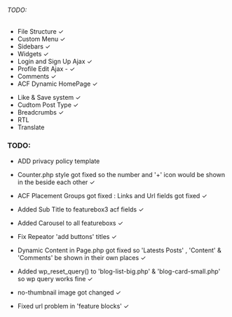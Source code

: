 ###### TODO:

- File Structure ✓
- Custom Menu ✓
- Sidebars ✓
- Widgets ✓
- Login and Sign Up Ajax ✓
- Profile Edit Ajax - ✓
  <!--??Reset Password Ajax form ?
  *link1: https://wordpress.stackexchange.com/questions/60318/sending-the-reset-password-link-programatically
  *link2: https://www.jclabs.co.uk/lost-password-form-and-password-reset-form/ -->
- Comments ✓
- ACF Dynamic HomePage ✓
<!-- ?Regester ACF Fiels in your theme?
*link1: https://www.advancedcustomfields.com/resources/local-json/
*link2:https://www.google.com/url?sa=t&rct=j&q=&esrc=s&source=web&cd=&cad=rja&uact=8&ved=2ahUKEwir-9Pu54z8AhUC3qQKHZYZDc8QwqsBegQIOhAF&url=https%3A%2F%2Fwww.youtube.com%2Fwatch%3Fv%3D0outb6oSJW4&usg=AOvVaw2aAfKdhICQuysynZWUNlPj
*Link3:https://imranhsayed.medium.com/saving-the-acf-json-to-your-plugin-or-theme-file-f3b72b99257b-->
- Like & Save system ✓
- Cudtom Post Type ✓
- Breadcrumbs ✓
- RTL
- Translate

### TODO:

- ADD privacy policy template

- Counter.php style got fixed so the number and '+' icon would be shown in the beside each other ✓

- ACF Placement Groups got fixed : Links and Url fields got fixed ✓

- Added Sub Title to featurebox3 acf fields ✓

- Added Carousel to all featureboxs ✓

- Fix Repeator 'add buttons' titles ✓

- Dynamic Content in Page.php got fixed so 'Latests Posts' , 'Content' & 'Comments' be shown in their own places ✓

- Added wp_reset_query() to 'blog-list-big.php' & 'blog-card-small.php' so wp query works fine ✓

- no-thumbnail image got changed ✓

- Fixed url problem in 'feature blocks' ✓

